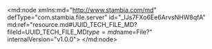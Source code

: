 <?xml version="1.0" encoding="UTF-8"?>
<md:node xmlns:md="http://www.stambia.com/md" defType="com.stambia.file.server" id="_IJs7FXo6Ee6ArvsNHW8qfA" md:ref="resource.md#UUID_TECH_FILE_MD?fileId=UUID_TECH_FILE_MD$type=md$name=File?" internalVersion="v1.0.0">
  <node defType="com.stambia.file.directory" id="_IJs7Fno6Ee6ArvsNHW8qfA" name="TABLE TRANSCO">
    <attribute defType="com.stambia.file.directory.path" id="_IJs7F3o6Ee6ArvsNHW8qfA" value="\\ad.univ-lille.fr\Etudiants\Homedir3\277168\Documents\Qiuqiu\M2\CAS DE SYNTHESE"/>
    <node defType="com.stambia.file.file" id="_IJs7GHo6Ee6ArvsNHW8qfA" name="TABLE_TRANSCO">
      <attribute defType="com.stambia.file.file.type" id="_IJs7GXo6Ee6ArvsNHW8qfA" value="DELIMITED"/>
      <attribute defType="com.stambia.file.file.lineSeparator" id="_IJs7Gno6Ee6ArvsNHW8qfA" value="0D0A"/>
      <attribute defType="com.stambia.file.file.fieldSeparator" id="_IJs7G3o6Ee6ArvsNHW8qfA" value="3B"/>
      <attribute defType="com.stambia.file.file.decimalSeparator" id="_IJs7HHo6Ee6ArvsNHW8qfA" value="2E"/>
      <attribute defType="com.stambia.file.file.lineToSkip" id="_IJs7HXo6Ee6ArvsNHW8qfA" value="1"/>
      <attribute defType="com.stambia.file.file.lastLineToSkip" id="_IJs7Hno6Ee6ArvsNHW8qfA" value="0"/>
      <attribute defType="com.stambia.file.file.header" id="_IJs7H3o6Ee6ArvsNHW8qfA" value="0"/>
      <attribute defType="com.stambia.file.file.physicalName" id="_IJs7IHo6Ee6ArvsNHW8qfA" value="TABLE_TRANSCO.csv"/>
      <node defType="com.stambia.file.field" id="_IJs7IXo6Ee6ArvsNHW8qfA" name="CODE" position="2">
        <attribute defType="com.stambia.file.field.size" id="_IJs7Ino6Ee6ArvsNHW8qfA" value="12"/>
        <attribute defType="com.stambia.file.field.type" id="_IJs7I3o6Ee6ArvsNHW8qfA" value="Numeric"/>
        <attribute defType="com.stambia.file.field.physicalName" id="_IJs7JHo6Ee6ArvsNHW8qfA" value="F2"/>
      </node>
      <node defType="com.stambia.file.field" id="_IJs7JXo6Ee6ArvsNHW8qfA" name="LIBELLE" position="3">
        <attribute defType="com.stambia.file.field.size" id="_IJs7Jno6Ee6ArvsNHW8qfA" value="67"/>
        <attribute defType="com.stambia.file.field.type" id="_IJs7J3o6Ee6ArvsNHW8qfA" value="String"/>
        <attribute defType="com.stambia.file.field.physicalName" id="_IJs7KHo6Ee6ArvsNHW8qfA" value="F3"/>
      </node>
      <node defType="com.stambia.file.field" id="_IJs7KXo6Ee6ArvsNHW8qfA" name="TYPE" position="1">
        <attribute defType="com.stambia.file.field.size" id="_IJs7Kno6Ee6ArvsNHW8qfA" value="70"/>
        <attribute defType="com.stambia.file.field.type" id="_IJs7K3o6Ee6ArvsNHW8qfA" value="String"/>
        <attribute defType="com.stambia.file.field.physicalName" id="_IJs7LHo6Ee6ArvsNHW8qfA" value="F1"/>
      </node>
    </node>
  </node>
</md:node>